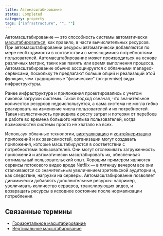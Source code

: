 ```yaml
---
title: Автомасштабирование
status: Completed
category: property
tags: ["infrastructure", "", ""]
---
```


Автомасштабирование — это способность системы автоматически [масштабироваться](/scalability/), как правило, в части вычислительных ресурсов.
При автомасштабировании ресурсы автоматически добавляются по мере необходимости в соответствии с меняющимися потребностями пользователей.
Автомасштабирование может производиться на основе различных метрик, таких как память или время выполнения процесса.
Автомасштабирование обычно ассоциируется с облачными managed-сервисами, поскольку те предлагают больше опций и реализаций этой функции, 
чем традиционные "физические" (on-premise) виды инфраструктуры.

Ранее инфраструктура и приложения проектировались с учетом пиковой загрузки системы.
Такой подход означал, что значительное количество ресурсов недоиспользуется, 
а сама система не могла гибко реагировать на изменение числа пользователей и их потребностей.
Такая неэластичность приводила к росту затрат и потерям от перебоев в работе во времена большого наплыва пользователей, 
когда возможностей системы просто не хватало на всех.

Используя облачные технологии, [виртуализацию](/virtualization/) и [контейнеризацию](/ru/containerization/) приложений и их зависимостей, 
организации могут создавать приложения, которые масштабируются в соответствии с потребностями пользователей.
Они могут отслеживать загруженность приложений и автоматически масштабировать их, обеспечивая оптимальный пользовательский опыт.
Хорошим примером являются сервисы потокового видео вроде Netflix — в пятницу вечером все они сталкиваются 
со значительным увеличением зрительской аудитории и, как следствие, нагрузки на серверы.
Автомасштабирование позволяет динамически добавлять дополнительные ресурсы: например, увеличивать количество серверов, 
транслирующих видео, и возвращать ресурсы в исходное состояние после нормализации потребления.

## Связанные термины

* [Горизонтальное масштабирование](/horizontal-scaling/)
* [Вертикальное масштабирование](/vertical-scaling/)

